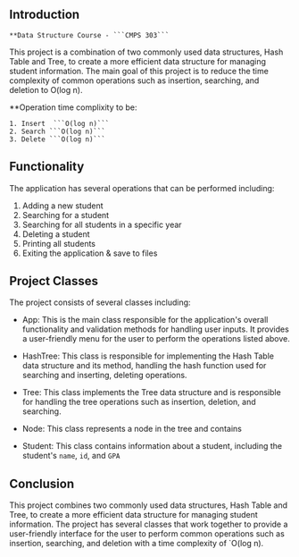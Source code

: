 ## Introduction 
	**Data Structure Course - ```CMPS 303```

This project is a combination of two commonly used data structures, Hash Table and Tree, to create a more efficient data structure for managing student information. The main goal of this project is to reduce the time complexity of common operations such as insertion, searching, and deletion to O(log n).

**Operation time complixity to be:

	1. Insert  ```O(log n)```
	2. Search ```O(log n)```
	3. Delete ```O(log n)```

## Functionality
The application has several operations that can be performed including:

1.  Adding a new student
2.  Searching for a student
3.  Searching for all students in a specific year
4.  Deleting a student
5.  Printing all students
6.  Exiting the application & save to files

## Project Classes
The project consists of several classes including:

- App:
	This is the main class responsible for the application's overall functionality and validation methods for handling user inputs. It provides a user-friendly menu for the user to perform the operations listed above.

- HashTree: 
	This class is responsible for implementing the Hash Table data structure and its method, handling the hash function used for searching and inserting, deleting operations.

- Tree: 
	This class implements the Tree data structure and is responsible for handling the tree operations such as insertion, deletion, and searching.

- Node: 
	This class represents a node in the tree and contains

- Student: 
	This class contains information about a student, including the student's `name`, `id`, and `GPA`

## Conclusion
This project combines two commonly used data structures, Hash Table and Tree, to create a more efficient data structure for managing student information. The project has several classes that work together to provide a user-friendly interface for the user to perform common operations such as insertion, searching, and deletion with a time complexity of `O(log n).

